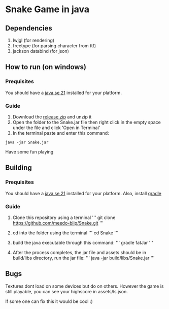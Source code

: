 # Snake Game in java
## Dependencies
1. lwjgl (for rendering)
2. freetype (for parsing character from ttf)
3. jackson databind (for json)

## How to run (on windows)
### Prequisites
You should have a [java se 21](https://www.oracle.com/java/technologies/javase/jdk21-archive-downloads.html) installed for your platform.

### Guide
1. Download the [release zip](https://github.com/meedo-blip/Snake/releases) and unzip it
2. Open the folder to the Snake.jar file then right click in the empty space under the file and click 'Open in Terminal'
3. In the terminal paste and enter this command:
```
java -jar Snake.jar
```
Have some fun playing

## Building
### Prequisites
You should have a [java se 21](https://www.oracle.com/java/technologies/javase/jdk21-archive-downloads.html) installed for your platform.
Also, install [gradle](https://docs.gradle.org/current/userguide/installation.html#ex-installing-manually)

### Guide
1. Clone this repository using a terminal
   '''
   git clone https://github.com/meedo-blip/Snake.git
   '''

2. cd into the folder using the terminal
   '''
   cd Snake
   '''

3. build the java executable through this command:
   '''
   gradle fatJar
   '''
4. After the process completes, the jar file and assets should be in build/libs directory,
   run the jar file:
   '''
   java -jar build/libs/Snake.jar
   '''

## Bugs
Textures dont load on some devices but do on others.
However the game is still playable, you can see your highscore in assets/ls.json.

If some one can fix this it would be cool :)
